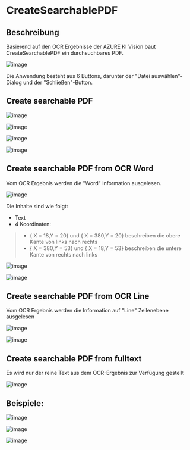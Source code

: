 # CreateSearchablePDF

## Beschreibung

Basierend auf den OCR Ergebnisse der AZURE KI Vision baut CreateSearchablePDF ein durchsuchbares PDF.

![image](https://github.com/user-attachments/assets/2f8dd337-22d9-4fc5-b083-02bd77396ec9)

Die Anwendung besteht aus 6 Buttons, darunter der "Datei auswählen"-Dialog und der "Schließen"-Button.

## Create searchable PDF

![image](https://github.com/user-attachments/assets/5cb19171-5e5c-41a1-914b-6e1e15d93d16)

![image](https://github.com/user-attachments/assets/e6f26b5c-41eb-4d19-8a00-814dad43af9d)

![image](https://github.com/user-attachments/assets/4bc92b64-8bc7-42ad-b21a-0d93c3796943)

![image](https://github.com/user-attachments/assets/20e86e7c-9849-48df-be6e-db35375c1548)

## Create searchable PDF from OCR Word

Vom OCR Ergebnis werden die "Word" Information ausgelesen.

![image](https://github.com/user-attachments/assets/051df1c1-daa8-4875-8392-90d3c7b2a4f5)

Die Inhalte sind wie folgt:
+ Text
+ 4 Koordinaten:
>* { X = 18,Y = 20} und { X = 380,Y = 20} beschreiben die obere Kante von links nach rechts
>* { X = 380,Y = 53} und { X = 18,Y = 53} beschreiben die untere Kante von rechts nach links

![image](https://github.com/user-attachments/assets/79b1c290-eb34-4190-a436-60903a5bbf1c)

![image](https://github.com/user-attachments/assets/823759f6-d2dd-409a-ad68-cc527d3adf71)

## Create searchable PDF from OCR Line

Vom OCR Ergebnis werden die Information auf "Line" Zeilenebene ausgelesen

![image](https://github.com/user-attachments/assets/ffe70b46-3837-4018-9c65-13f8f4aae773)

![image](https://github.com/user-attachments/assets/4a43c44c-7f88-462d-8d6d-7eea8999c4e4)

## Create searchable PDF from fulltext

Es wird nur der reine Text aus dem OCR-Ergebnis zur Verfügung gestellt

![image](https://github.com/user-attachments/assets/cf771538-c77d-41cd-9c05-e5be68c99293)

## Beispiele:

![image](https://github.com/user-attachments/assets/71b0b570-5dca-47c9-b156-e876d2de66fc)

![image](https://github.com/user-attachments/assets/0e03f639-e809-490e-807f-63af22b2db07)

![image](https://github.com/user-attachments/assets/daa484e2-734e-44b0-9b56-d054d4b66bbf)










